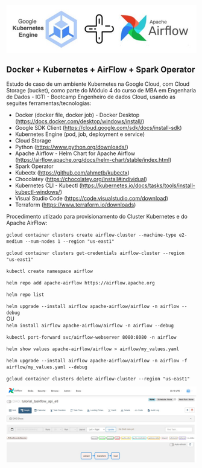 <div align="center">

![k8s+airflow](img/kubernetes+airflow.jpg)

</div>

## Docker + Kubernetes + AirFlow + Spark Operator

Estudo de caso de um ambiente Kubernetes na Google Cloud, com Cloud Storage (bucket), como parte do Módulo 4 do curso de MBA em Engenharia de Dados - IGTI - Bootcamp Engenheiro de dados Cloud, usando as seguites ferramentas/tecnologias:

* Docker (docker file, docker job) - Docker Desktop (https://docs.docker.com/desktop/windows/install/)
* Google SDK Client (https://cloud.google.com/sdk/docs/install-sdk)
* Kubernetes Engine (pod, job, deployment e service)
* Cloud Storage
* Python (https://www.python.org/downloads/)
* Apache Airflow - Helm Chart for Apache Airflow (https://airflow.apache.org/docs/helm-chart/stable/index.html)
* Spark Operator 
* Kubectx (https://github.com/ahmetb/kubectx)
* Chocolatey (https://chocolatey.org/install#individual)
* Kubernetes CLI - Kubectl (https://kubernetes.io/docs/tasks/tools/install-kubectl-windows/)
* Visual Studio Code (https://code.visualstudio.com/download)
* Terraform (https://www.terraform.io/downloads)

Procedimento utlizado para provisionamento do Cluster Kubernetes e do Apache AirFlow:

`gcloud container clusters create airflow-cluster --machine-type e2-medium --num-nodes 1 --region "us-east1"`

`gcloud container clusters get-credentials airflow-cluster --region "us-east1"`

`kubectl create namespace airflow`

`helm repo add apache-airflow https://airflow.apache.org`

`helm repo list`

`helm upgrade --install airflow apache-airflow/airflow -n airflow --debug`
<br>OU<br>
`helm install airflow apache-airflow/airflow -n airflow --debug`

`kubectl port-forward svc/airflow-webserver 8080:8080 -n airflow`

`helm show values apache-airflow/airflow > airflow/my_values.yaml`

`helm upgrade --install airflow apache-airflow/airflow -n airflow -f airflow/my_values.yaml --debug`

`gcloud container clusters delete airflow-cluster --region "us-east1"`


<div align="center">

![airflow](img/airflow.jpg)

</div>